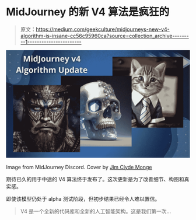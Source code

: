 # MidJourney 的新 V4 算法是疯狂的

> 原文：<https://medium.com/geekculture/midjourneys-new-v4-algorithm-is-insane-cc56c95960ca?source=collection_archive---------1----------------------->

![](img/01dfb19bd55d0993cd940545c0da7cbf.png)

Image from MidJourney Discord. Cover by [Jim Clyde Monge](https://medium.com/u/819323b399ac?source=post_page-----cc56c95960ca--------------------------------)

期待已久的用于中途的 V4 算法终于发布了。这次更新是为了改善细节、构图和真实感。

即使该模型仍处于 alpha 测试阶段，但初步结果已经令人难以置信。

> V4 是一个全新的代码库和全新的人工智能架构。这是我们第一次…